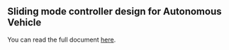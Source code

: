 ## Sliding mode controller design for Autonomous Vehicle

You can read the full document [here](sliding_mode_control_labid_doc.pdf).
